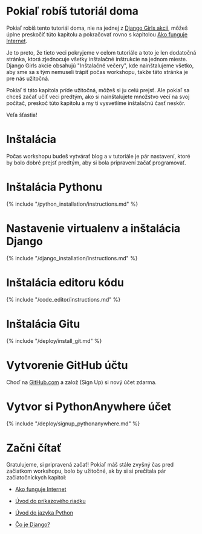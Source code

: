 # Pokiaľ robíš tutoriál doma

Pokiaľ robíš tento tutoriál doma, nie na jednej z [Django Girls akcií](https://djangogirls.org/events/), môžeš úplne preskočiť túto kapitolu a pokračovať rovno s kapitolou [Ako funguje Internet](../how_the_internet_works/README.md).

Je to preto, že tieto veci pokryjeme v celom tutoriále a toto je len dodatočná stránka, ktorá zjednocuje všetky inštalačné inštrukcie na jednom mieste. Django Girls akcie obsahujú "Inštalačné večery", kde nainštalujeme všetko, aby sme sa s tým nemuseli trápiť počas workshopu, takže táto stránka je pre nás užitočná.

Pokiaľ ti táto kapitola príde užitočná, môžeš si ju celú prejsť. Ale pokiaľ sa chceš začať učiť veci predtým, ako si nainštalujete množstvo vecí na svoj počítač, preskoč túto kapitolu a my ti vysvetlíme inštalačnú časť neskôr.

Veľa šťastia!

# Inštalácia

Počas workshopu budeš vytvárať blog a v tutoriále je pár nastavení, ktoré by bolo dobré prejsť predtým, aby si bola pripravení začať programovať.

# Inštalácia Pythonu

{% include "/python_installation/instructions.md" %}

# Nastavenie virtualenv a inštalácia Django

{% include "/django_installation/instructions.md" %}

# Inštalácia editoru kódu

{% include "/code_editor/instructions.md" %}

# Inštalácia Gitu

{% include "/deploy/install_git.md" %}

# Vytvorenie GitHub účtu

Choď na [GitHub.com](https://www.github.com) a založ (Sign Up) si nový účet zdarma.

# Vytvor si PythonAnywhere účet

{% include "/deploy/signup_pythonanywhere.md" %}

# Začni čítať

Gratulujeme, si pripravená začať! Pokiaľ máš stále zvyšný čas pred začiatkom workshopu, bolo by užitočné, ak by si si prečítala pár začiatočníckych kapitol:

  * [Ako funguje Internet](../how_the_internet_works/README.md)

  * [Úvod do príkazového riadku](../intro_to_command_line/README.md)

  * [Úvod do jazyka Python](../python_introduction/README.md)

  * [Čo je Django?](../django/README.md)
